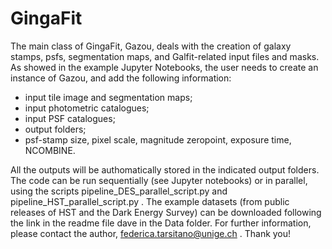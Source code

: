 # GingaFit

The main class of GingaFit, Gazou, deals with the creation of galaxy stamps, psfs, segmentation maps, and Galfit-related input files and masks. 
As showed in the example Jupyter Notebooks, the user needs to create an instance of Gazou, and add the following information:
- input tile image and segmentation maps;
- input photometric catalogues;
- input PSF catalogues;
- output folders;
- psf-stamp size, pixel scale, magnitude zeropoint, exposure time, NCOMBINE.

All the outputs will be authomatically stored in the indicated output folders. The code can be run sequentially (see Jupyter notebooks) or in parallel, using the scripts pipeline_DES_parallel_script.py and pipeline_HST_parallel_script.py . The example datasets (from public releases of HST and the Dark Energy Survey) can be downloaded following the link in the readme file dave in the Data folder.
For further information, please contact the author, federica.tarsitano@unige.ch . Thank you!
